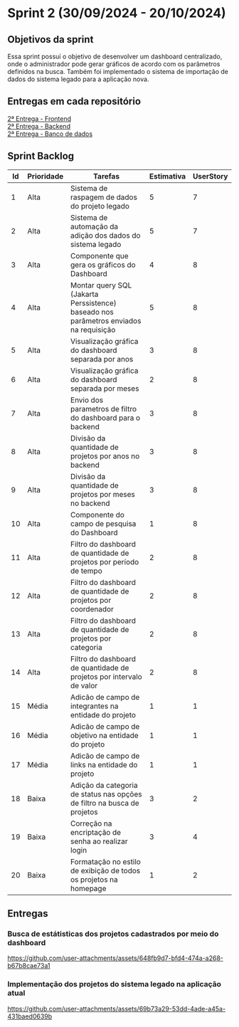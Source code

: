 <h1> Sprint 2 (30/09/2024 - 20/10/2024) </h1>

<h2> Objetivos da sprint </h2>

<p> Essa sprint possuí o objetivo de desenvolver um dashboard centralizado, onde o administrador pode gerar gráficos de acordo com os parâmetros definidos na busca. Também foi implementado o sistema de importação de dados do sistema legado para a aplicação nova. </p>

<h2> Entregas em cada repositório </h2>

<a href="https://github.com/Code-Nine-FTC/API-2024.2-Front-End/tree/Sprint-2"> 2ª Entrega - Frontend </a>
<br>
<a href="https://github.com/Code-Nine-FTC/API-2024.2-Back-End/tree/Sprint-2"> 2ª Entrega - Backend </a>
<br>
<a href="https://github.com/Code-Nine-FTC/API-2024.2-Banco-de-Dados/tree/Sprint-2"> 2ª Entrega - Banco de dados </a>


<h2> Sprint Backlog </h2>

| Id | Prioridade | Tarefas | Estimativa | UserStory  |
| --- | --- | --- | --- | --- |
| 1 | Alta  | Sistema de raspagem de dados do projeto legado | 5 | 7 |
| 2 | Alta | Sistema de automação da adição dos dados do sistema legado | 5 | 7 |
| 3 | Alta | Componente que gera os gráficos do Dashboard  | 4 | 8 |
| 4 | Alta | Montar query SQL (Jakarta Perssistence) baseado nos parâmetros enviados na requisição  | 5 | 8 |
| 5 | Alta | Visualização gráfica do dashboard separada por anos | 3 | 8 |
| 6 | Alta | Visualização gráfica do dashboard separada por meses | 2 | 8 |
| 7 | Alta | Envio dos parametros de filtro do dashboard para o backend  | 3 | 8 |
| 8 | Alta  | Divisão da quantidade de projetos por anos no backend  | 3 | 8 |
| 9 | Alta | Divisão da quantidade de projetos por meses no backend  | 3 | 8 |
| 10 | Alta | Componente do campo de pesquisa do Dashboard | 1 | 8 |
| 11 | Alta | Filtro do dashboard de quantidade de projetos por período de tempo | 2 | 8 |
| 12 | Alta | Filtro do dashboard de quantidade de projetos por coordenador  | 2 | 8 |
| 13 | Alta  | Filtro do dashboard de quantidade de projetos por categoria | 2 | 8 |
| 14 | Alta | Filtro do dashboard de quantidade de projetos por intervalo de valor | 2 | 8 |
| 15 | Média | Adicão de campo de integrantes na entidade do projeto | 1 | 1 |
| 16 | Média | Adicão de campo de objetivo na entidade do projeto | 1 | 1 |
| 17 | Média | Adicão de campo de links na entidade do projeto | 1 | 1 |
| 18 | Baixa  | Adição da categoria de status nas opções de filtro na busca de projetos  | 3 | 2 |
| 19 | Baixa  | Correção na encriptação de senha ao realizar login  | 3 | 4 |
| 20 | Baixa  | Formatação no estilo de exibição de todos os projetos na homepage  | 1 | 2 |

<h2> Entregas </h2>

<h3> Busca de estátisticas dos projetos cadastrados por meio do dashboard </h3>

https://github.com/user-attachments/assets/648fb9d7-bfd4-474a-a268-b67b8cae73a1

<h3> Implementação dos projetos do sistema legado na aplicação atual </h3>

https://github.com/user-attachments/assets/69b73a29-53dd-4ade-a45a-431baed0639b
